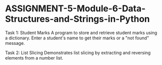 # ASSIGNMENT-5-Module-6-Data-Structures-and-Strings-in-Python

Task 1: Student Marks
A program to store and retrieve student marks using a dictionary. Enter a student's name to get their marks or a "not found" message.

Task 2: List Slicing
Demonstrates list slicing by extracting and reversing elements from a number list.
